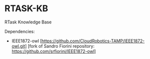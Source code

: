 # RTASK-KB
RTask Knowledge Base

Dependencies:

- IEEE1872-owl [https://github.com/CloudRobotics-TAMP/IEEE1872-owl.git] [fork of Sandro Fiorini repository: https://github.com/srfiorini/IEEE1872-owl]
